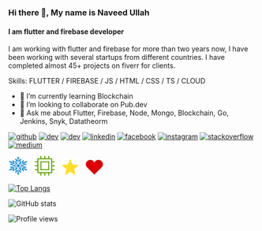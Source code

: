 ### Hi there 👋, My name is Naveed Ullah
#### I am flutter and firebase developer

I am working with flutter and firebase for more than two years now, I have been working with several startups from different countries. I have completed almost 45+ projects on fiverr for clients. 

Skills: FLUTTER / FIREBASE / JS / HTML / CSS / TS / CLOUD

- 🌱 I’m currently learning Blockchain 
- 👯 I’m looking to collaborate on Pub.dev 
- 💬 Ask me about Flutter, Firebase, Node, Mongo, Blockchain, Go, Jenkins, Snyk, Datatheorm


[<img src='https://cdn.jsdelivr.net/npm/simple-icons@3.0.1/icons/github.svg' alt='github' height='40'>](https://github.com/naveed-dev30)  [<img src='https://cdn.jsdelivr.net/npm/simple-icons@3.0.1/icons/dev-dot-to.svg' alt='dev' height='40'>](https://dev.to/naveeddev30)  [<img src='https://cdn.jsdelivr.net/npm/simple-icons@3.0.1/icons/hashnode.svg' alt='dev' height='40'>](https://flutter-stories.hashnode.dev/)  [<img src='https://cdn.jsdelivr.net/npm/simple-icons@3.0.1/icons/linkedin.svg' alt='linkedin' height='40'>](https://www.linkedin.com/in/naveed-ullah-2290411b1/)  [<img src='https://cdn.jsdelivr.net/npm/simple-icons@3.0.1/icons/facebook.svg' alt='facebook' height='40'>](https://www.facebook.com/nvdkhn11)  [<img src='https://cdn.jsdelivr.net/npm/simple-icons@3.0.1/icons/instagram.svg' alt='instagram' height='40'>](https://www.instagram.com/buttercup__bc/)  [<img src='https://cdn.jsdelivr.net/npm/simple-icons@3.0.1/icons/stackoverflow.svg' alt='stackoverflow' height='40'>](https://stackoverflow.com/users/9711749/naveed-ullah)  [<img src='https://cdn.jsdelivr.net/npm/simple-icons@3.0.1/icons/medium.svg' alt='medium' height='40'>](https://www.medium.com/@naveedullah)  

<a href='https://archiveprogram.github.com/'><img src='https://raw.githubusercontent.com/acervenky/animated-github-badges/master/assets/acbadge.gif' width='40' height='40'></a> <a href='https://docs.github.com/en/developers'><img src='https://raw.githubusercontent.com/acervenky/animated-github-badges/master/assets/devbadge.gif' width='40' height='40'></a> <a href='https://stars.github.com/'><img src='https://raw.githubusercontent.com/acervenky/animated-github-badges/master/assets/starbadge.gif' width='35' height='35'></a> <a href='https://docs.github.com/en/github/supporting-the-open-source-community-with-github-sponsors'><img src='https://raw.githubusercontent.com/acervenky/animated-github-badges/master/assets/sponsorbadge.gif' width='35' height='35'></a> 

[![Top Langs](https://github-readme-stats.vercel.app/api/top-langs/?username=naveed-dev30)](https://github.com/anuraghazra/github-readme-stats)

![GitHub stats](https://github-readme-stats.vercel.app/api?username=naveed-dev30&show_icons=true&count_private=true)  

![Profile views](https://gpvc.arturio.dev/naveed-dev30)  
